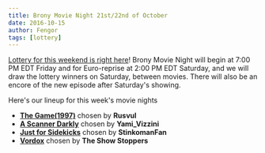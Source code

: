 ```yaml
---
title: Brony Movie Night 21st/22nd of October
date: 2016-10-15
author: Fengor
tags: [lottery]
---
```

[Lottery for this weekend is right here][lotto]! Brony Movie Night will begin at 7:00 PM EDT Friday and for Euro-reprise at 2:00 PM EDT Saturday, and we will draw the lottery winners on Saturday, between movies. There will also be an encore of the new episode after Saturday's showing.

Here's our lineup for this week's movie nights

 - **[The Game(1997)][m1]** chosen by **Rusvul**
 - **[A Scanner Darkly][m2]** chosen by **Yami_Vizzini**
 - **[Just for Sidekicks][p1]** chosen by **StinkomanFan**
 - **[Vordox][p2]** chosen by **The Show Stoppers**
  
[m1]: http://www.imdb.com/title/tt0119174/
[m2]: http://www.imdb.com/title/tt0405296/
[p1]: http://www.imdb.com/title/tt2516580/
[p2]: http://www.imdb.com/title/tt1850769/
[lotto]: https://bronystate.typeform.com/to/ciC98y
